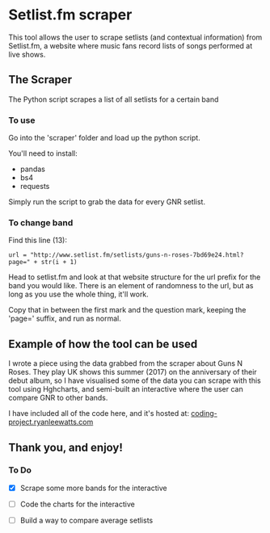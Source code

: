 # Setlist.fm scraper
This tool allows the user to scrape setlists (and contextual information) from Setlist.fm, a website where music fans record lists of songs performed at live shows.

## The Scraper
The Python script scrapes a list of all setlists for a certain band

### To use
Go into the 'scraper' folder and load up the python script.

You'll need to install:
- pandas
- bs4
- requests

Simply run the script to grab the data for every GNR setlist. 

### To change band

Find this line (13):
```
url = "http://www.setlist.fm/setlists/guns-n-roses-7bd69e24.html?page=" + str(i + 1)
```
Head to setlist.fm and look at that website structure for the url prefix for the band you would like. There is an element of randomness to the url, but as long as you use the whole thing, it'll work.

Copy that in between the first mark and the question mark, keeping the 'page=' suffix, and run as normal. 

## Example of how the tool can be used
I wrote a piece using the data grabbed from the scraper about Guns N Roses. They play UK shows this summer (2017) on the anniversary of their debut album, so I have visualised some of the data you can scrape with this tool using Hghcharts, and semi-built an interactive where the user can compare GNR to other bands. 

I have included all of the code here, and it's hosted at: <a href="http://coding-project.ryanleewatts.com">coding-project.ryanleewatts.com</a>

## Thank you, and enjoy! 

### To Do
- [x] Scrape some more bands for the interactive
- [ ] Code the charts for the interactive
- [ ] Build a way to compare average setlists


